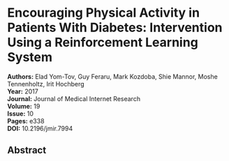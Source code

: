 # Encouraging Physical Activity in Patients With Diabetes: Intervention Using a Reinforcement Learning System

**Authors:** Elad Yom-Tov, Guy Feraru, Mark Kozdoba, Shie Mannor, Moshe Tennenholtz, Irit Hochberg  
**Year:** 2017  
**Journal:** Journal of Medical Internet Research  
**Volume:** 19  
**Issue:** 10  
**Pages:** e338  
**DOI:** 10.2196/jmir.7994  

## Abstract


